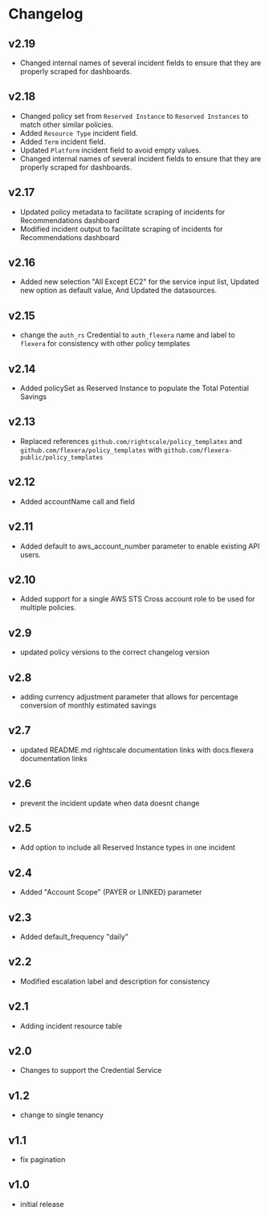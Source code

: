 # Changelog

## v2.19

- Changed internal names of several incident fields to ensure that they are properly scraped for dashboards.

## v2.18

- Changed policy set from `Reserved Instance` to `Reserved Instances` to match other similar policies.
- Added `Resource Type` incident field.
- Added `Term` incident field.
- Updated `Platform` incident field to avoid empty values.
- Changed internal names of several incident fields to ensure that they are properly scraped for dashboards.

## v2.17

- Updated policy metadata to facilitate scraping of incidents for Recommendations dashboard
- Modified incident output to facilitate scraping of incidents for Recommendations dashboard

## v2.16

- Added new selection "All Except EC2" for the service input list, Updated new option as default value, And Updated the datasources.

## v2.15

- change the `auth_rs` Credential to `auth_flexera` name and label to `flexera` for consistency with other policy templates

## v2.14

- Added policySet as Reserved Instance to populate the Total Potential Savings

## v2.13

- Replaced references `github.com/rightscale/policy_templates` and `github.com/flexera/policy_templates` with `github.com/flexera-public/policy_templates`

## v2.12

- Added accountName call and field

## v2.11

- Added default to aws_account_number parameter to enable existing API users.

## v2.10

- Added support for a single AWS STS Cross account role to be used for multiple policies.

## v2.9

- updated policy versions to the correct changelog version

## v2.8

- adding currency adjustment parameter that allows for percentage conversion of monthly estimated savings

## v2.7

- updated README.md rightscale documentation links with docs.flexera documentation links

## v2.6

- prevent the incident update when data doesnt change

## v2.5

- Add option to include all Reserved Instance types in one incident

## v2.4

- Added "Account Scope" (PAYER or LINKED) parameter

## v2.3

- Added default_frequency "daily"

## v2.2

- Modified escalation label and description for consistency

## v2.1

- Adding incident resource table

## v2.0

- Changes to support the Credential Service

## v1.2

- change to single tenancy

## v1.1

- fix pagination

## v1.0

- initial release
